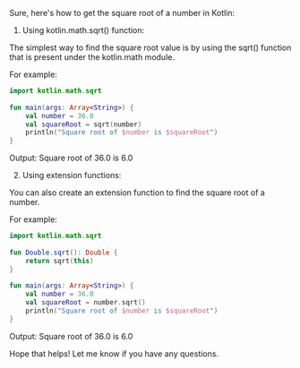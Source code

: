 Sure, here's how to get the square root of a number in Kotlin:

1. Using kotlin.math.sqrt() function: 

The simplest way to find the square root value is by using the sqrt() function that is present under the kotlin.math module. 

For example: 

```kotlin
import kotlin.math.sqrt
 
fun main(args: Array<String>) {
    val number = 36.0
    val squareRoot = sqrt(number)
    println("Square root of $number is $squareRoot")
}
```

Output: Square root of 36.0 is 6.0

2. Using extension functions: 

You can also create an extension function to find the square root of a number.

For example: 

```kotlin
import kotlin.math.sqrt
 
fun Double.sqrt(): Double {
    return sqrt(this)
}
 
fun main(args: Array<String>) {
    val number = 36.0
    val squareRoot = number.sqrt()
    println("Square root of $number is $squareRoot")
}
```

Output: Square root of 36.0 is 6.0

Hope that helps! Let me know if you have any questions.